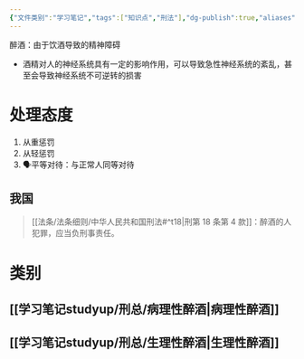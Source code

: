```yaml
---
{"文件类别":"学习笔记","tags":["知识点","刑法"],"dg-publish":true,"aliases":["酒精中毒","⼄醇中毒"],"permalink":"/学习笔记studyup/刑总/醉酒/","dgPassFrontmatter":true,"created":"2024-11-01T21:45:39.239+08:00","updated":"2024-11-01T21:55:09.128+08:00"}
---
```


醉酒：由于饮酒导致的精神障碍
- 酒精对人的神经系统具有一定的影响作用，可以导致急性神经系统的紊乱，甚至会导致神经系统不可逆转的损害
# 处理态度
1. 从重惩罚
2. 从轻惩罚
3. 🗣️平等对待：与正常人同等对待
## 我国
> [[法条/法条细则/中华人民共和国刑法#^t18\|刑第 18 条第 4 款]]：醉酒的人犯罪，应当负刑事责任。
# 类别
## [[学习笔记studyup/刑总/病理性醉酒\|病理性醉酒]]
## [[学习笔记studyup/刑总/生理性醉酒\|生理性醉酒]]